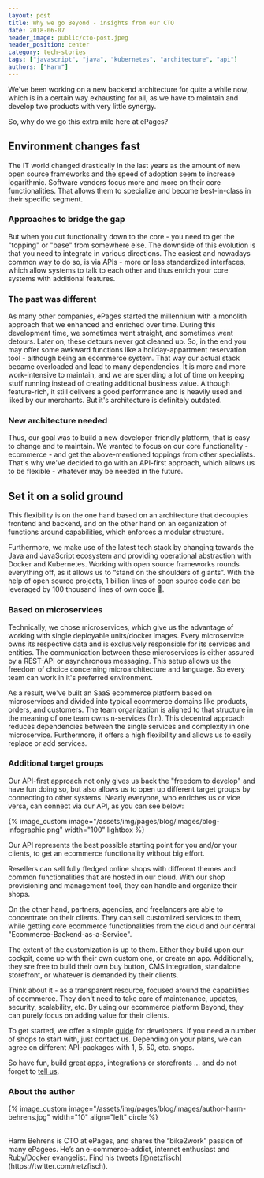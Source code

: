 ```yaml
---
layout: post
title: Why we go Beyond - insights from our CTO
date: 2018-06-07
header_image: public/cto-post.jpeg
header_position: center
category: tech-stories
tags: ["javascript", "java", "kubernetes", "architecture", "api"]
authors: ["Harm"]
---
```


We've been working on a new backend architecture for quite a while now, which is in a certain way exhausting for all, as we have to maintain and develop two products with very little synergy.

So, why do we go this extra mile here at ePages?

## Environment changes fast

The IT world changed drastically in the last years as the amount of new open source frameworks and the speed of adoption seem to increase logarithmic.
Software vendors focus more and more on their core functionalities.
That allows them to specialize and become best-in-class in their specific segment.

### Approaches to bridge the gap

But when you cut functionality down to the core - you need to get the "topping" or "base" from somewhere else.
The downside of this evolution is that you need to integrate in various directions.
The easiest and nowadays common way to do so, is via APIs - more or less standardized interfaces, which allow systems to talk to each other and thus enrich your core systems with additional features.

### The past was different

As many other companies, ePages started the millennium with a monolith approach that we enhanced and enriched over time.
During this development time, we sometimes went straight, and sometimes went detours.
Later on, these detours never got cleaned up.
So, in the end you may offer some awkward functions like a holiday-appartment reservation tool - although being an ecommerce system.
That way our actual stack became overloaded and lead to many dependencies.
It is more and more work-intensive to maintain, and we are spending a lot of time on keeping stuff running instead of creating additional business value.
Although feature-rich, it still delivers a good performance and is heavily used and liked by our merchants.
But it's architecture is definitely outdated.

### New architecture needed

Thus, our goal was to build a new developer-friendly platform, that is easy to change and to maintain.
We wanted to focus on our core functionality - ecommerce - and get the above-mentioned toppings from other specialists.
That's why we've decided to go with an API-first approach, which allows us to be flexible - whatever may be needed in the future.

## Set it on a solid ground

This flexibility is on the one hand based on an architecture that decouples frontend and backend, and on the other hand on an organization of functions around capabilities, which enforces a modular structure.

Furthermore, we make use of the latest tech stack by changing towards the Java and JavaScript ecosystem and providing operational abstraction with Docker and Kubernetes.
Working with open source frameworks rounds everything off, as it allows us to “stand on the shoulders of giants”.
With the help of open source projects, 1 billion lines of open source code can be leveraged by 100 thousand lines of own code 🙂.

### Based on microservices

Technically, we chose microservices, which give us the advantage of working with single deployable units/docker images.
Every microservice owns its respective data and is exclusively responsible for its services and entities.
The communication between these microservices is either assured by a REST-API or asynchronous messaging.
This setup allows us the freedom of choice concerning microarchitecture and language. So every team can work in it's preferred environment.

As a result, we've built an SaaS ecommerce platform based on microservices and divided into typical ecommerce domains like products, orders, and customers.
The team organization is aligned to that structure in the meaning of one team owns n-services (1:n).
This decentral approach reduces dependencies between the single services and complexity in one microservice.
Furthermore, it offers a high flexibility and allows us to easily replace or add services.

### Additional target groups

Our API-first approach not only gives us back the "freedom to develop" and have fun doing so, but also allows us to open up different target groups by connecting to other systems.
Nearly everyone, who enriches us or vice versa, can connect via our API, as you can see below:

{% image_custom image="/assets/img/pages/blog/images/blog-infographic.png" width="100" lightbox %}

Our API represents the best possible starting point for you and/or your clients, to get an ecommerce functionality without big effort.

Resellers can sell fully fledged online shops with different themes and common functionalities that are hosted in our cloud.
With our shop provisioning and management tool, they can handle and organize their shops.

On the other hand, partners, agencies, and freelancers are able to concentrate on their clients.
They can sell customized services to them, while getting core ecommerce functionalities from the cloud and our central "Ecommerce-Backend-as-a-Service".

The extent of the customization is up to them.
Either they build upon our cockpit, come up with their own custom one, or create an app.
Additionally, they sre free to build their own buy button, CMS integration, standalone storefront, or whatever is demanded by their clients.

Think about it - as a transparent resource, focused around the capabilities of ecommerce.
They don't need to take care of maintenance, updates, security, scalability, etc.
By using our ecommerce platform Beyond, they can purely focus on adding value for their clients.

To get started, we offer a simple [guide](https://developer.epages.com) for developers.
If you need a number of shops to start with, just contact us.
Depending on your plans, we can agree on different API-packages with 1, 5, 50, etc. shops.

So have fun, build great apps, integrations or storefronts ... and do not forget to [tell us](https://www.twitter.com/epagesdevs).

### About the author

{% image_custom image="/assets/img/pages/blog/images/author-harm-behrens.jpg" width="10" align="left" circle %}

<br>
Harm Behrens is CTO at ePages, and shares the “bike2work” passion of many ePagees. He’s an e-commerce-addict, internet enthusiast and Ruby/Docker evangelist. Find his tweets [@netzfisch](https://twitter.com/netzfisch).
